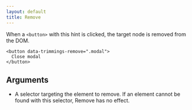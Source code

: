 ```yaml
---
layout: default
title: Remove
---
```


When a `<button>` with this hint is clicked, the target node is removed from the DOM.

    <button data-trimmings-remove=".modal">
      Close modal
    </button>

## Arguments

- A selector targeting the element to remove. If an element cannot be found with this selector, Remove has no effect.

